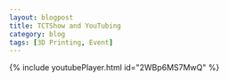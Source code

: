 ```yaml
---
layout: blogpost
title: TCTShow and YouTubing
category: blog
tags: [3D Printing, Event]
---
```


{% include youtubePlayer.html id="2WBp6MS7MwQ" %}